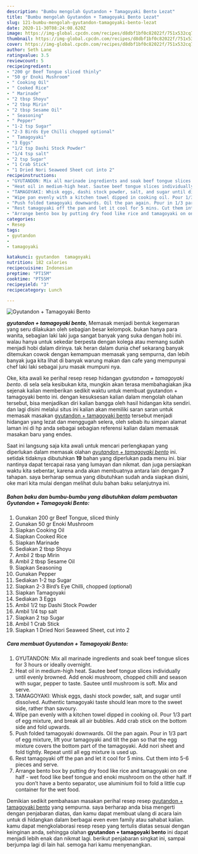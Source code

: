 ```yaml
---
description: "Bumbu mengolah Gyutandon + Tamagoyaki Bento Lezat"
title: "Bumbu mengolah Gyutandon + Tamagoyaki Bento Lezat"
slug: 121-bumbu-mengolah-gyutandon-tamagoyaki-bento-lezat
date: 2020-11-30T08:24:08.620Z
image: https://img-global.cpcdn.com/recipes/d8dbf1bf0c82022f/751x532cq70/gyutandon-tamagoyaki-bento-foto-resep-utama.jpg
thumbnail: https://img-global.cpcdn.com/recipes/d8dbf1bf0c82022f/751x532cq70/gyutandon-tamagoyaki-bento-foto-resep-utama.jpg
cover: https://img-global.cpcdn.com/recipes/d8dbf1bf0c82022f/751x532cq70/gyutandon-tamagoyaki-bento-foto-resep-utama.jpg
author: Seth Lane
ratingvalue: 3.5
reviewcount: 5
recipeingredient:
- "200 gr Beef Tongue sliced thinly"
- "50 gr Enoki Mushroom"
- " Cooking Oil"
- " Cooked Rice"
- " Marinade"
- "2 tbsp Shoyu"
- "2 tbsp Mirin"
- "2 tbsp Sesame Oil"
- " Seasoning"
- " Pepper"
- "1-2 tsp Sugar"
- "2-3 Birds Eye Chilli chopped optional"
- " Tamagoyaki"
- "3 Eggs"
- "1/2 tsp Dashi Stock Powder"
- "1/4 tsp salt"
- "2 tsp Sugar"
- "1 Crab Stick"
- "1 Dried Nori Seaweed Sheet cut into 2"
recipeinstructions:
- "GYUTANDON: Mix all marinade ingredients and soak beef tongue slices for 3 hours or ideally overnight."
- "Heat oil in medium-high heat. Sautee beef tongue slices individually until evenly browned. Add enoki mushroom, chopped chilli and season with sugar, pepper to taste. Sautee until mushroom is soft. Mix and serve."
- "TAMAGOYAKI: Whisk eggs, dashi stock powder, salt, and sugar until dissolved. Authentic tamagoyaki taste should lean more to the sweet side, rather than savoury."
- "Wipe pan evenly with a kitchen towel dipped in cooking oil. Pour 1/3 part of egg mixture, and break all air bubbles. Add crab stick on the bottom side and fold upwards."
- "Push folded tamagoyaki downwards. Oil the pan again. Pour in 1/3 part of egg mixture, lift your tamagoyaki and tilt the pan so that the egg mixture covers the bottom part of the tamagoyaki. Add nori sheet and fold tightly. Repeat until all egg mixture is used up."
- "Rest tamagoyaki off the pan and let it cool for 5 mins. Cut them into 5-6 pieces and serve."
- "Arrange bento box by putting dry food like rice and tamagoyaki on one half - wet food like beef tongue and enoki mushroom on the other half. If you don’t have a bento separator, use aluminium foil to fold a little cup container for the wet food."
categories:
- Resep
tags:
- gyutandon
- 
- tamagoyaki

katakunci: gyutandon  tamagoyaki 
nutrition: 182 calories
recipecuisine: Indonesian
preptime: "PT15M"
cooktime: "PT55M"
recipeyield: "3"
recipecategory: Lunch

---
```



![Gyutandon + Tamagoyaki Bento](https://img-global.cpcdn.com/recipes/d8dbf1bf0c82022f/751x532cq70/gyutandon-tamagoyaki-bento-foto-resep-utama.jpg)

<b><i>gyutandon + tamagoyaki bento</i></b>, Memasak menjadi bentuk kegemaran yang seru dilakukan oleh sebagian besar kelompok. bukan hanya para wanita, sebagian laki laki juga sangat banyak yang suka dengan hobi ini. walau hanya untuk sekedar berpesta dengan kolega atau memang sudah menjadi hobi dalam dirinya. tak heran dalam dunia chef sekarang banyak ditemukan cowok dengan kemampuan memasak yang sempurna, dan lebih banyak juga kita lihat di banyak warung makan dan cafe yang mempunyai chef laki laki sebagai juru masak mumpuni nya.



Oke, kita awali ke perihal resep resep hidangan <i>gyutandon + tamagoyaki bento</i>. di sela sela kesibukan kita, mungkin akan terasa membahagiakan jika sejenak kalian memberikan sedikit waktu untuk membuat gyutandon + tamagoyaki bento ini. dengan kesuksesan kalian dalam mengolah olahan tersebut, bisa menjadikan diri kalian bangga oleh hasil hidangan kita sendiri. dan lagi disini melalui situs ini kalian akan memiliki saran saran untuk memasak masakan <u>gyutandon + tamagoyaki bento</u> tersebut menjadi hidangan yang lezat dan menggugah selera, oleh sebab itu simpan alamat laman ini di hp anda sebagai sebagian referensi kalian dalam memasak masakan baru yang endes.


Saat ini langsung saja kita awali untuk mencari perlengkapan yang diperlukan dalam memasak olahan <u><i>gyutandon + tamagoyaki bento</i></u> ini. setidak tidaknya dibutuhkan <b>19</b> bahan yang diperlukan pada menu ini. biar nantinya dapat tercapai rasa yang lumayan dan nikmat. dan juga persiapkan waktu kita sebentar, karena anda akan membuatnya antara lain dengan <b>7</b> tahapan. saya berharap semua yang dibutuhkan sudah anda siapkan disini, oke mari kita mulai dengan melihat dulu bahan baku selanjutnya ini.

<!--inarticleads1-->

##### Bahan baku dan bumbu-bumbu yang dibutuhkan dalam pembuatan Gyutandon + Tamagoyaki Bento:

1. Gunakan 200 gr Beef Tongue, sliced thinly
1. Gunakan 50 gr Enoki Mushroom
1. Siapkan  Cooking Oil
1. Siapkan  Cooked Rice
1. Siapkan  Marinade
1. Sediakan 2 tbsp Shoyu
1. Ambil 2 tbsp Mirin
1. Ambil 2 tbsp Sesame Oil
1. Siapkan  Seasoning
1. Gunakan  Pepper
1. Sediakan 1-2 tsp Sugar
1. Siapkan 2-3 Bird’s Eye Chilli, chopped (optional)
1. Siapkan  Tamagoyaki
1. Sediakan 3 Eggs
1. Ambil 1/2 tsp Dashi Stock Powder
1. Ambil 1/4 tsp salt
1. Siapkan 2 tsp Sugar
1. Ambil 1 Crab Stick
1. Siapkan 1 Dried Nori Seaweed Sheet, cut into 2




<!--inarticleads2-->

##### Cara membuat Gyutandon + Tamagoyaki Bento:

1. GYUTANDON: Mix all marinade ingredients and soak beef tongue slices for 3 hours or ideally overnight.
1. Heat oil in medium-high heat. Sautee beef tongue slices individually until evenly browned. Add enoki mushroom, chopped chilli and season with sugar, pepper to taste. Sautee until mushroom is soft. Mix and serve.
1. TAMAGOYAKI: Whisk eggs, dashi stock powder, salt, and sugar until dissolved. Authentic tamagoyaki taste should lean more to the sweet side, rather than savoury.
1. Wipe pan evenly with a kitchen towel dipped in cooking oil. Pour 1/3 part of egg mixture, and break all air bubbles. Add crab stick on the bottom side and fold upwards.
1. Push folded tamagoyaki downwards. Oil the pan again. Pour in 1/3 part of egg mixture, lift your tamagoyaki and tilt the pan so that the egg mixture covers the bottom part of the tamagoyaki. Add nori sheet and fold tightly. Repeat until all egg mixture is used up.
1. Rest tamagoyaki off the pan and let it cool for 5 mins. Cut them into 5-6 pieces and serve.
1. Arrange bento box by putting dry food like rice and tamagoyaki on one half - wet food like beef tongue and enoki mushroom on the other half. If you don’t have a bento separator, use aluminium foil to fold a little cup container for the wet food.




Demikian sedikit pembahasan masakan perihal resep resep <u>gyutandon + tamagoyaki bento</u> yang sempurna. saya berharap anda bisa mengerti dengan penjabaran diatas, dan kamu dapat membuat ulang di acara lain untuk di hidangkan dalam berbagai even even family atau sahabat kalian. kamu dapat mengkolaborasi resep resep yang tertulis diatas sesuai dengan keinginan anda, sehingga olahan <b>gyutandon + tamagoyaki bento</b> ini dapat menjadi lebih enak dan nikmat lagi. berikut penjabaran singkat ini, sampai berjumpa lagi di lain hal. semoga hari kamu menyenangkan.
